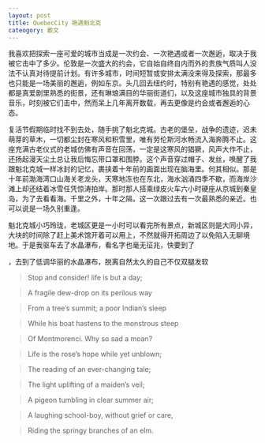 ```yaml
---
layout: post
title: QuebecCity 艳遇魁北克
cateogory: 散文
---
```


我喜欢把探索一座可爱的城市当成是一次约会、一次艳遇或者一次邂逅，取决于我被它击中了多少。伦敦是一次盛大的约会，它自始自终自内而外的贵族气质叫人没法不认真对待提前计划。有许多城市，时间短暂或安排太满没来得及探索，那最多也只能是一场美丽的邂逅，例如东京。头几回去纽约时，特别有艳遇的感觉，处处都是真爱剧里熟悉的街景，还有琳琅满目的华丽街道们，以及这座城市独具的背景音乐，时刻被它们击中，然而呆上几年离开数载，再去更像是约会或者邂逅的心态。

复活节假期临时找不到去处，随手挑了魁北克城。古老的堡垒，战争的遗迹，迟未萌芽的草木，一切都尘封在寒风和积雪里，唯有劳伦斯河水畅流入海奔腾不止。这座充满古老仪式的老城仿佛有声音在回荡，一定是这寒风的猖獗，风声大作不止，还扬起漫天尘土总让我后悔忘带口罩和围脖。这个声音穿过帽子、发丝，唤醒了我跟魁北克城一样冰封的记忆，裹挟着十年前的画面出现在脑海里。何其相似。那是十年前渤海湾口山海关老龙头，天寒地冻也在东北，海水汹涌四季不歇，而海岸沙滩上却还结着冰雪任凭惊涛拍岸。那时那人搭乘绿皮火车六小时硬座从京城到秦皇岛，为了去看看海。千里之外，十年之隔，这一次跟过去有一次最熟悉的亲近。也可以说是一场久别重逢。

魁北克城小巧玲珑，老城区更是一小时可以看完所有景点，新城区则是大同小异，大块的时间除了赶上美术馆开着可以用上，不然就得开拓周边了以免陷入无聊境地。于是我驱车去了水晶瀑布，看名字也毫无征兆，快要到了

，去到了低调华丽的水晶瀑布，脱离自然太久的自己不仅双腿发软

>Stop and consider! life is but a day; 

>A fragile dew-drop on its perilous way 

>From a tree’s summit; a poor Indian’s sleep 

>While his boat hastens to the monstrous steep 

>Of Montmorenci. Why so sad a moan? 

>Life is the rose’s hope while yet unblown; 

>The reading of an ever-changing tale; 

>The light uplifting of a maiden’s veil; 

>A pigeon tumbling in clear summer air; 

>A laughing school-boy, without grief or care, 

>Riding the springy branches of an elm. 





